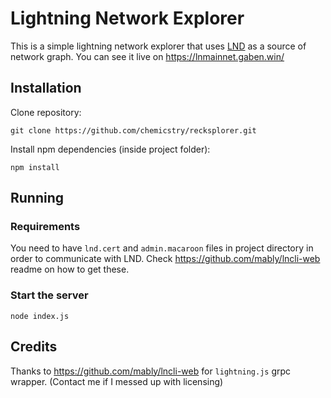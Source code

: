 # Lightning Network Explorer

This is a simple lightning network explorer that uses [LND](https://github.com/lightningnetwork/lnd) as a source of network graph. You can see it live on https://lnmainnet.gaben.win/

## Installation

Clone repository:

```
git clone https://github.com/chemicstry/recksplorer.git
```

Install npm dependencies (inside project folder):

```
npm install
```

## Running

### Requirements

You need to have `lnd.cert` and `admin.macaroon` files in project directory in order to communicate with LND. Check https://github.com/mably/lncli-web readme on how to get these.

### Start the server

```
node index.js
```

## Credits

Thanks to https://github.com/mably/lncli-web for `lightning.js` grpc wrapper. (Contact me if I messed up with licensing)
